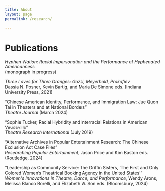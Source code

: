 ```yaml
---
title: About
layout: page
permalink: /research/

---
```


# Publications

<style>
  a { text-decoration: none; }
</style>

[<em>Hyphen-Nation: Racial Impersonation and the Performance of Hyphenated Americanness </em>
](/research/hyphen_nation) <br>
(monograph in progress)

[<em>Three Loves for Three Oranges: Gozzi, Meyerhold, Prokofiev </em>
](/research/three_loves)<br> Dassia N. Posner, Kevin Bartig, and Maria De Simone eds. (Indiana University Press, 2021)

[“Chinese American Identity, Performance, and Immigration Law: Jue Quon Tai in Theaters and at National Borders” 
](/research/jue_quon_tai) <br> <em>Theatre Journal </em>(March 2024)

[“Sophie Tucker, Racial Hybridity and Interracial Relations in American Vaudeville” 
](/research/sophie_tucker/) <br> <em>Theatre Research International</em> (July 2019)

[“Alternative Archives in Popular Entertainment Research: The Chinese Exclusion Act Case Files” 
](/research/alternative_archives) <br> <em>Researching Popular Entertainment</em>, Jason Price and Kim Baston eds. (Routledge, 2024)

[“Leadership as Community Service: The Griffin Sisters, ‘The First and Only Colored Women’s Theatrical Booking Agency in the United States’” 
](/research/griffin_sisters/) <br> <em>Women's Innovations in Theatre, Dance, and Performance</em>, Wendy Arons, Melissa Blanco Borelli, and Elizabeth W. Son eds. (Bloomsbury, 2024)
